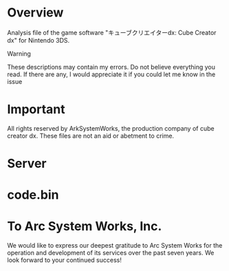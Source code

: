 # Overview
Analysis file of the game software "キューブクリエイターdx: Cube Creator dx" for Nintendo 3DS. 
> [!WARNING]
> These descriptions may contain my errors. Do not believe everything you read. If there are any, I would appreciate it if you could let me know in the issue

# Important
All rights reserved by ArkSystemWorks, the production company of cube creator dx. These files are not an aid or abetment to crime.

# Server

# code.bin

# To Arc System Works, Inc.
We would like to express our deepest gratitude to Arc System Works for the operation and development of its services over the past seven years. We look forward to your continued success!

